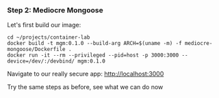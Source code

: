 ### Step 2: Mediocre Mongoose
Let's first build our image:
```
cd ~/projects/container-lab
docker build -t mgm:0.1.0 --build-arg ARCH=$(uname -m) -f mediocre-mongoose/Dockerfile .
docker run -it --rm --privileged --pid=host -p 3000:3000 --device=/dev/:/devbind/ mgm:0.1.0
```

Navigate to our really secure app:
[http://localhost:3000](http://localhost:3000)

Try the same steps as before, see what we can do now
